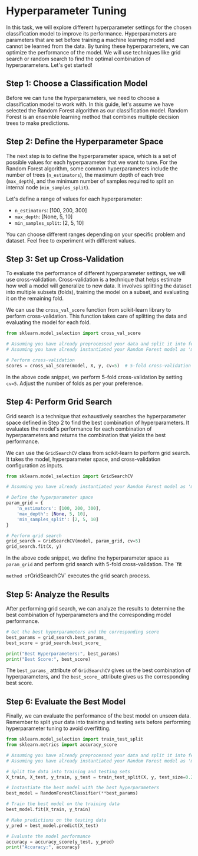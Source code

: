 # Hyperparameter Tuning

In this task, we will explore different hyperparameter settings for the chosen classification model to improve its performance. Hyperparameters are parameters that are set before training a machine learning model and cannot be learned from the data. By tuning these hyperparameters, we can optimize the performance of the model. We will use techniques like grid search or random search to find the optimal combination of hyperparameters. Let's get started!

## Step 1: Choose a Classification Model

Before we can tune the hyperparameters, we need to choose a classification model to work with. In this guide, let's assume we have selected the Random Forest algorithm as our classification model. Random Forest is an ensemble learning method that combines multiple decision trees to make predictions.

## Step 2: Define the Hyperparameter Space

The next step is to define the hyperparameter space, which is a set of possible values for each hyperparameter that we want to tune. For the Random Forest algorithm, some common hyperparameters include the number of trees (`n_estimators`), the maximum depth of each tree (`max_depth`), and the minimum number of samples required to split an internal node (`min_samples_split`).

Let's define a range of values for each hyperparameter:

- `n_estimators`: [100, 200, 300]
- `max_depth`: [None, 5, 10]
- `min_samples_split`: [2, 5, 10]

You can choose different ranges depending on your specific problem and dataset. Feel free to experiment with different values.

## Step 3: Set up Cross-Validation

To evaluate the performance of different hyperparameter settings, we will use cross-validation. Cross-validation is a technique that helps estimate how well a model will generalize to new data. It involves splitting the dataset into multiple subsets (folds), training the model on a subset, and evaluating it on the remaining fold.

We can use the `cross_val_score` function from scikit-learn library to perform cross-validation. This function takes care of splitting the data and evaluating the model for each fold.

```python
from sklearn.model_selection import cross_val_score

# Assuming you have already preprocessed your data and split it into features (X) and target (y)
# Assuming you have already instantiated your Random Forest model as 'model'

# Perform cross-validation
scores = cross_val_score(model, X, y, cv=5)  # 5-fold cross-validation
```

In the above code snippet, we perform 5-fold cross-validation by setting `cv=5`. Adjust the number of folds as per your preference.

## Step 4: Perform Grid Search

Grid search is a technique that exhaustively searches the hyperparameter space defined in Step 2 to find the best combination of hyperparameters. It evaluates the model's performance for each combination of hyperparameters and returns the combination that yields the best performance.

We can use the `GridSearchCV` class from scikit-learn to perform grid search. It takes the model, hyperparameter space, and cross-validation configuration as inputs.

```python
from sklearn.model_selection import GridSearchCV

# Assuming you have already instantiated your Random Forest model as 'model'

# Define the hyperparameter space
param_grid = {
    'n_estimators': [100, 200, 300],
    'max_depth': [None, 5, 10],
    'min_samples_split': [2, 5, 10]
}

# Perform grid search
grid_search = GridSearchCV(model, param_grid, cv=5)
grid_search.fit(X, y)
```

In the above code snippet, we define the hyperparameter space as `param_grid` and perform grid search with 5-fold cross-validation. The `fit

` method of `GridSearchCV` executes the grid search process.

## Step 5: Analyze the Results

After performing grid search, we can analyze the results to determine the best combination of hyperparameters and the corresponding model performance.

```python
# Get the best hyperparameters and the corresponding score
best_params = grid_search.best_params_
best_score = grid_search.best_score_

print("Best Hyperparameters:", best_params)
print("Best Score:", best_score)
```

The `best_params_` attribute of `GridSearchCV` gives us the best combination of hyperparameters, and the `best_score_` attribute gives us the corresponding best score.

## Step 6: Evaluate the Best Model

Finally, we can evaluate the performance of the best model on unseen data. Remember to split your data into training and testing sets before performing hyperparameter tuning to avoid overfitting.

```python
from sklearn.model_selection import train_test_split
from sklearn.metrics import accuracy_score

# Assuming you have already preprocessed your data and split it into features (X) and target (y)
# Assuming you have already instantiated your Random Forest model as 'model'

# Split the data into training and testing sets
X_train, X_test, y_train, y_test = train_test_split(X, y, test_size=0.2, random_state=42)

# Instantiate the best model with the best hyperparameters
best_model = RandomForestClassifier(**best_params)

# Train the best model on the training data
best_model.fit(X_train, y_train)

# Make predictions on the testing data
y_pred = best_model.predict(X_test)

# Evaluate the model performance
accuracy = accuracy_score(y_test, y_pred)
print("Accuracy:", accuracy)
```
